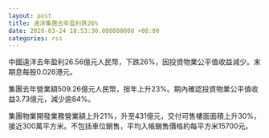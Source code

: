 ```yaml
---
layout: post
title: 遠洋集團去年盈利跌26%
date: 2020-03-24 18:53:30.000000000 +08:00
categories: rss
---
```


中國遠洋去年盈利26.56億元人民幣，下跌26%，因投資物業公平值收益減少。末期息每股0.026港元。

集團去年營業額509.26億元人民幣，按年上升23%。期內確認投資物業公平值收益3.73億元，減少逾84%。

集團物業開發業務營業額上升21%，升至431億元，交付可售樓面面積上升30%，接近300萬平方米。不包括車位銷售，平均入帳銷售價格約每平方米15700元。
